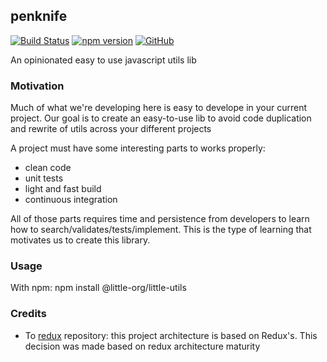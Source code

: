 ## penknife

[![Build Status](https://travis-ci.com/little-org/penknife-js.svg?branch=master)](https://travis-ci.com/little-org/penknife-js)
[![npm version](https://badge.fury.io/js/%40little-org%2Fpenknife.svg)](https://badge.fury.io/js/%40little-org%2Fpenknife)
[![GitHub](https://img.shields.io/github/license/mashape/apistatus.svg)](https://github.com/little-org/penknife-js)

An opinionated easy to use javascript utils lib

### Motivation
Much of what we're developing here is easy to develope in your current project. Our goal is to create an easy-to-use lib to avoid code duplication and rewrite of utils across your different projects

A project must have some interesting parts to works properly:
- clean code
- unit tests
- light and fast build
- continuous integration

All of those parts requires time and persistence from developers to learn how to search/validates/tests/implement. This is the type of learning that motivates us to create this library.

### Usage
With npm: npm install @little-org/little-utils

### Credits
- To [redux](https://github.com/reduxjs/redux) repository: this project architecture is based on Redux's. This decision was made based on redux architecture maturity
